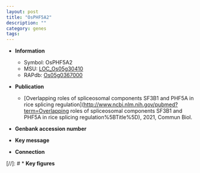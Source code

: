 ```yaml
---
layout: post
title: "OsPHF5A2"
description: ""
category: genes
tags: 
---
```


* **Information**  
    + Symbol: OsPHF5A2  
    + MSU: [LOC_Os05g30410](http://rice.plantbiology.msu.edu/cgi-bin/ORF_infopage.cgi?orf=LOC_Os05g30410)  
    + RAPdb: [Os05g0367000](http://rapdb.dna.affrc.go.jp/viewer/gbrowse_details/irgsp1?name=Os05g0367000)  

* **Publication**  
    + [Overlapping roles of spliceosomal components SF3B1 and PHF5A in rice splicing regulation](http://www.ncbi.nlm.nih.gov/pubmed?term=Overlapping roles of spliceosomal components SF3B1 and PHF5A in rice splicing regulation%5BTitle%5D), 2021, Commun Biol.

* **Genbank accession number**  

* **Key message**  

* **Connection**  

[//]: # * **Key figures**  


